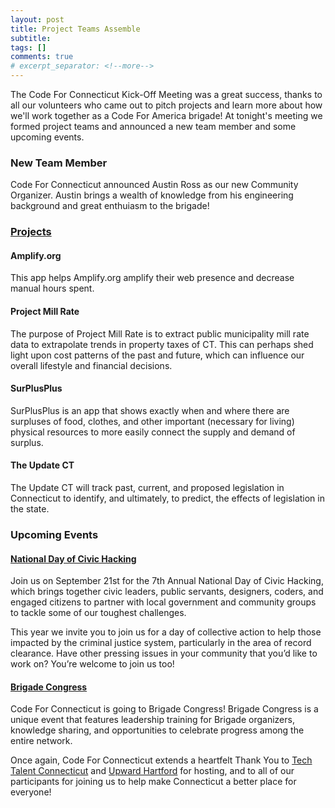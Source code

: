 ```yaml
---
layout: post
title: Project Teams Assemble
subtitle: 
tags: []
comments: true
# excerpt_separator: <!--more-->
---
```

The Code For Connecticut Kick-Off Meeting was a great success, thanks to all our volunteers who came out to pitch projects and learn more about how we'll work together as a Code For America brigade! At tonight's meeting we formed project teams and announced a new team member and some upcoming events.

### New Team Member
Code For Connecticut announced Austin Ross as our new Community Organizer. Austin brings a wealth of knowledge from his engineering background and great enthuiasm to the brigade!

### [Projects](https://codeforconnecticut.org/projects)  
  
#### Amplify.org
This app helps Amplify.org amplify their web presence and decrease manual hours spent.  

#### Project Mill Rate
The purpose of Project Mill Rate is to extract public municipality mill rate data to extrapolate trends in property taxes of CT. This can perhaps shed light upon cost patterns of the past and future, which can influence our overall lifestyle and financial decisions.  
  
#### SurPlusPlus
SurPlusPlus is an app that shows exactly when and where there are surpluses of food, clothes, and other important (necessary for living) physical resources to more easily connect the supply and demand of surplus.

#### The Update CT
The Update CT will track past, current, and proposed legislation in Connecticut to identify, and ultimately, to predict, the effects of legislation in the state.  

### Upcoming Events  
  
#### [National Day of Civic Hacking](https://www.codeforamerica.org/events/national-day-of-civic-hacking-2019)  

Join us on September 21st for the 7th Annual National Day of Civic Hacking, which brings together civic leaders, public servants, designers, coders, and engaged citizens to partner with local government and community groups to tackle some of our toughest challenges.  
  
This year we invite you to join us for a day of collective action to help those impacted by the criminal justice system, particularly in the area of record clearance. Have other pressing issues in your community that you’d like to work on? You’re welcome to join us too!  

#### [Brigade Congress](https://www.codeforamerica.org/brigade-congress)  

Code For Connecticut is going to Brigade Congress! Brigade Congress is a unique event that features leadership training for Brigade organizers, knowledge sharing, and opportunities to celebrate progress among the entire network.  



Once again, Code For Connecticut extends a heartfelt Thank You to [Tech Talent Connecticut](https://www.meetup.com/Tech-Talent-South-Hartford) and [Upward Hartford](https://moveupward.city/hartford) for hosting, and to all of our participants for joining us to help make Connecticut a better place for everyone!


